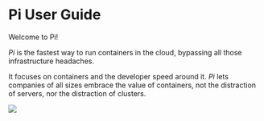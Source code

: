 # Pi User Guide

Welcome to Pi!

_Pi_ is the fastest way to run containers in the cloud, bypassing all those infrastructure headaches.

It focuses on containers and the developer speed around it. _Pi_ lets companies of all sizes embrace the value of containers, not the distraction of servers, nor the distraction of clusters.

![](https://trello-attachments.s3.amazonaws.com/5700ea0da7030dcf7485ed70/57ac415d5c5774e392d184a5/dee557737e59989047c2dc315dcbd185/twitter.png)

